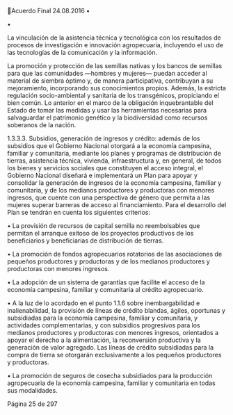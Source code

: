 Acuerdo Final 
24.08.2016 
•

•

La vinculación de la asistencia técnica y tecnológica con los resultados de procesos de 
investigación  e  innovación  agropecuaria,  incluyendo  el  uso  de  las  tecnologías  de  la 
comunicación y la información.  
 
La promoción y protección de las semillas nativas y los bancos de semillas para que las 
comunidades —hombres y mujeres— puedan acceder al material de siembra óptimo 
y,  de  manera  participativa,  contribuyan  a  su  mejoramiento,  incorporando  sus 
conocimientos propios. Además, la estricta regulación socio-ambiental y sanitaria de 
los transgénicos, propiciando el bien común. Lo anterior en el marco de la obligación 
inquebrantable del Estado de tomar las medidas y usar las herramientas necesarias 
para salvaguardar el patrimonio genético y la biodiversidad como recursos soberanos 
de la nación. 

 
1.3.3.3. Subsidios, generación de ingresos y crédito: además de los subsidios que el Gobierno 
Nacional  otorgará  a  la  economía  campesina,  familiar  y  comunitaria,  mediante  los 
planes  y  programas  de  distribución  de  tierras,  asistencia  técnica,  vivienda, 
infraestructura y, en general, de todos los bienes y servicios sociales que constituyen 
el acceso integral, el Gobierno Nacional diseñará e implementará un Plan para apoyar 
y  consolidar  la  generación  de  ingresos  de  la  economía  campesina,  familiar  y 
comunitaria, y de los medianos productores y productoras con menores ingresos, que 
cuente con una perspectiva de género que permita a las mujeres superar barreras de 
acceso  al  financiamiento.  Para  el  desarrollo  del  Plan  se  tendrán  en  cuenta  los 
siguientes criterios: 
 
• La provisión de recursos de capital semilla no reembolsables que permitan el arranque 
exitoso de los proyectos productivos de los beneficiarios y beneficiarias de distribución 
de tierras. 
 
• La  promoción  de  fondos  agropecuarios  rotatorios  de  las  asociaciones  de  pequeños 
productores y productoras y de los medianos productores y productoras con menores 
ingresos. 
 
• La  adopción  de  un  sistema  de  garantías  que  facilite  el  acceso  de  la  economía 
campesina, familiar y comunitaria al crédito agropecuario. 
 
• A la luz de lo acordado en el punto 1.1.6 sobre inembargabilidad e inalienabilidad, la 
provisión  de  líneas  de  crédito  blandas,  ágiles,  oportunas  y  subsidiadas  para  la 
economía  campesina,  familiar  y  comunitaria,  y  actividades  complementarias,  y  con 
subsidios  progresivos  para  los  medianos  productores  y  productoras  con  menores 
ingresos, orientados a apoyar el derecho a la alimentación, la reconversión productiva 
y la generación de valor agregado. Las líneas de crédito subsidiadas para la compra de 
tierra se otorgarán exclusivamente a los pequeños productores y productoras.  
 
• La promoción de seguros de cosecha subsidiados para la producción agropecuaria de 
la economía campesina, familiar y comunitaria en todas sus modalidades. 
 
Página 25 de 297 
 

